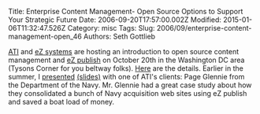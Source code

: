 Title: Enterprise Content Management- Open Source Options to Support Your Strategic Future
Date: 2006-09-20T17:57:00.002Z
Modified: 2015-01-06T11:32:47.526Z
Category: misc
Tags: 
Slug: 2006/09/enterprise-content-management-open_46
Authors: Seth Gottlieb

[ATI](http://www.ati4it.com) and [eZ systems](http://ez.no) are hosting an introduction to open source content management and [eZ publish](http://ez.no/products/ez_publish) on October 20th in the Washington DC area (Tysons Corner for you beltway folks).  [Here](http://www.ati4it.com/conference/index.html) are the details.  Earlier in the summer, I [presented](http://contenthere.blogspot.com/2006/05/will-i-see-you-in-dc.html) [(slides)](http://contenthere.blogspot.com/2006/07/my-washington-gilbane-slides.html) with one of ATI's clients: Page Glennie from the Department of the Navy.  Mr. Glennie had a great case study about how they consolidated a bunch of Navy acquisition web sites using eZ publish and saved a boat load of money.
